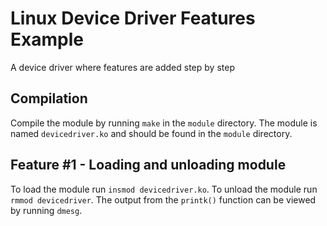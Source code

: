 # Linux Device Driver Features Example
A device driver where features are added step by step

## Compilation
Compile the module by running `make` in the `module` directory. The module is named `devicedriver.ko` and should be found in the `module` directory.

## Feature #1 - Loading and unloading module
To load the module run `insmod devicedriver.ko`. To unload the module run `rmmod devicedriver`. The output from the `printk()` function can be viewed by running `dmesg`.
